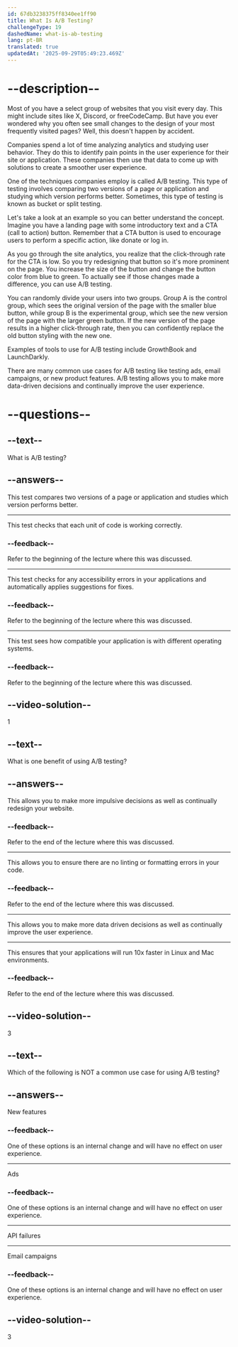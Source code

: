 ```yaml
---
id: 67db3238375ff8340ee1ff90
title: What Is A/B Testing?
challengeType: 19
dashedName: what-is-ab-testing
lang: pt-BR
translated: true
updatedAt: '2025-09-29T05:49:23.469Z'
---
```


# --description--

Most of you have a select group of websites that you visit every day. This might include sites like X, Discord, or freeCodeCamp. But have you ever wondered why you often see small changes to the design of your most frequently visited pages? Well, this doesn't happen by accident.

Companies spend a lot of time analyzing analytics and studying user behavior. They do this to identify pain points in the user experience for their site or application. These companies then use that data to come up with solutions to create a smoother user experience.

One of the techniques companies employ is called A/B testing. This type of testing involves comparing two versions of a page or application and studying which version performs better. Sometimes, this type of testing is known as bucket or split testing.

Let's take a look at an example so you can better understand the concept. Imagine you have a landing page with some introductory text and a CTA (call to action) button. Remember that a CTA button is used to encourage users to perform a specific action, like donate or log in.

As you go through the site analytics, you realize that the click-through rate for the CTA is low. So you try redesigning that button so it's more prominent on the page. You increase the size of the button and change the button color from blue to green. To actually see if those changes made a difference, you can use A/B testing.

You can randomly divide your users into two groups. Group A is the control group, which sees the original version of the page with the  smaller blue button, while group B is the experimental group, which see the new version of the page with the larger green button. If the new version of the page results in a higher click-through rate, then you can confidently replace the old button styling with the new one.

Examples of tools to use for A/B testing include GrowthBook and LaunchDarkly.

There are many common use cases for A/B testing like testing ads, email campaigns, or new product features. A/B testing allows you to make more data-driven decisions and continually improve the user experience.

# --questions--

## --text--

What is A/B testing?

## --answers--

This test compares two versions of a page or application and studies which version performs better.

---

This test checks that each unit of code is working correctly.

### --feedback--

Refer to the beginning of the lecture where this was discussed.

---

This test checks for any accessibility errors in your applications and automatically applies suggestions for fixes.

### --feedback--

Refer to the beginning of the lecture where this was discussed.

---

This test sees how compatible your application is with different operating systems.

### --feedback--

Refer to the beginning of the lecture where this was discussed.

## --video-solution--

1

## --text--

What is one benefit of using A/B testing?

## --answers--

This allows you to make more impulsive decisions as well as continually redesign your website.

### --feedback--

Refer to the end of the lecture where this was discussed.

---

This allows you to ensure there are no linting or formatting errors in your code.

### --feedback--

Refer to the end of the lecture where this was discussed.

---

This allows you to make more data driven decisions as well as continually improve the user experience.

---

This ensures that your applications will run 10x faster in Linux and Mac environments.

### --feedback--

Refer to the end of the lecture where this was discussed.

## --video-solution--

3

## --text--

Which of the following is NOT a common use case for using A/B testing?

## --answers--

New features

### --feedback--

One of these options is an internal change and will have no effect on user experience.

---

Ads

### --feedback--

One of these options is an internal change and will have no effect on user experience.

---

API failures

---

Email campaigns

### --feedback--

One of these options is an internal change and will have no effect on user experience.

## --video-solution--

3
